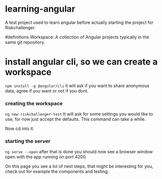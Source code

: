 # learning-angular
A test project used to learn angular before actually starting the project for Riskchallenger.

#definitions
Workspace: A collection of Angular projects typically in the same git repository.

# install angular cli, so we can create a workspace
```npm install -g @angular/cli```
it will ask if you want to share anonymous data, agree if you want or not if you dont.

### creating the workspace
```ng new riskchallenger-test```
It will ask for some settings you would like to use, for now just accept the defaults. 
This command can take a while.

Now cd into it. 

### starting the server
``ng serve --open``
after that is done you should now see a browser window open with the app running on port 4200. 

On this page you see a lot of next steps, that might be interesting for you, check out for example the components and testing. 
